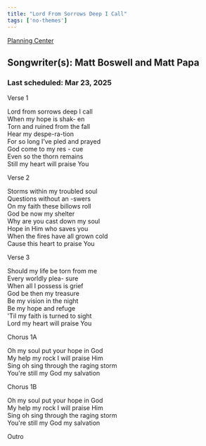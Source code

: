 ```yaml
---
title: "Lord From Sorrows Deep I Call"
tags: ['no-themes']
---
```


[Planning Center](https://services.planningcenteronline.com/songs/24270181)

## Songwriter(s): Matt Boswell and Matt Papa
### Last scheduled: Mar 23, 2025          

Verse 1  
  
Lord from sorrows deep I call  
When my hope is shak- en  
Torn and ruined from the fall  
Hear my despe-ra-tion  
For so long I’ve pled and prayed  
God come to my res - cue  
Even so the thorn remains  
Still my heart will praise You  
  
Verse 2  
  
Storms within my troubled soul  
Questions without an -swers  
On my faith these billows roll  
God be now my shelter  
Why are you cast down my soul  
Hope in Him who saves you  
When the fires have all grown cold  
Cause this heart to praise You  
  
  
Verse 3  
  
Should my life be torn from me  
Every worldly plea- sure  
When all I possess is grief  
God be then my treasure  
Be my vision in the night  
Be my hope and refuge  
'Til my faith is turned to sight  
Lord my heart will praise You  
  
Chorus 1A  
  
Oh my soul put your hope in God  
My help my rock I will praise Him  
Sing oh sing through the raging storm  
You're still my God my salvation  
  
Chorus 1B  
  
Oh my soul put your hope in God  
My help my rock I will praise Him  
Sing oh sing through the raging storm  
You're still my God my salvation  
  
Outro  

